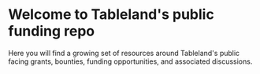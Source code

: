 # Welcome to Tableland's public funding repo

Here you will find a growing set of resources around Tableland's public facing grants, bounties, funding opportunities, and associated discussions.
